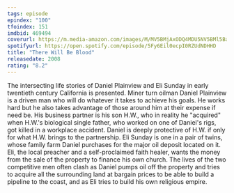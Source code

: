 ```yaml
---
tags: episode
epindex: "100"
tfoindex: 151
imdbid: 469494
coverurl: https://m.media-amazon.com/images/M/MV5BMjAxODQ4MDU5NV5BMl5BanBnXkFtZTcwMDU4MjU1MQ@@._V1_SY300_CR0,0,202,300_.jpg
spotifyurl: https://open.spotify.com/episode/5Fy6Eil0ecpI0RZUdNDHHD
title: "There Will Be Blood"
releasedate: 2008
rating: "8.2"
---
```


The intersecting life stories of Daniel Plainview and Eli Sunday in early twentieth century California is presented. Miner turn oilman Daniel Plainview is a driven man who will do whatever it takes to achieve his goals. He works hard but he also takes advantage of those around him at their expense if need be. His business partner is his son H.W., who in reality he "acquired" when H.W.'s biological single father, who worked on one of Daniel's rigs, got killed in a workplace accident. Daniel is deeply protective of H.W. if only for what H.W. brings to the partnership. Eli Sunday is one in a pair of twins, whose family farm Daniel purchases for the major oil deposit located on it. Eli, the local preacher and a self-proclaimed faith healer, wants the money from the sale of the property to finance his own church. The lives of the two competitive men often clash as Daniel pumps oil off the property and tries to acquire all the surrounding land at bargain prices to be able to build a pipeline to the coast, and as Eli tries to build his own religious empire.